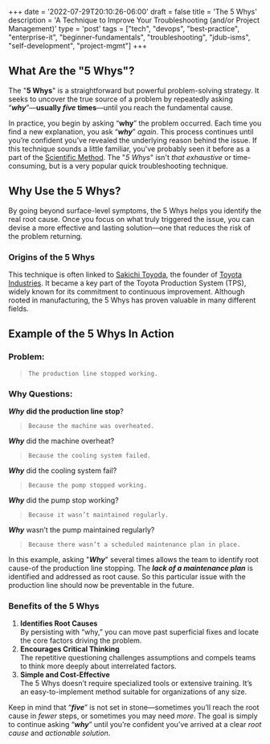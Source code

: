 +++
date = '2022-07-29T20:10:26-06:00'
draft = false
title = 'The 5 Whys'
description = 'A Technique to Improve Your Troubleshooting (and/or Project Management)'
type = 'post'
tags = ["tech", "devops", "best-practice", "enterprise-it", "beginner-fundamentals", "troubleshooting", "jdub-isms", "self-development", "project-mgmt"]
+++

  <style type="text/css">
        .e-mail:before {
            content: attr(data-website) "\0040" attr(data-user);
            unicode-bidi: bidi-override;
            direction: rtl;
        }
    </style>

## What Are the "5 Whys"?

The "**5 Whys**" is a straightforward but powerful problem-solving strategy. It seeks to uncover the true source of a problem by repeatedly asking “***why***”—**usually *five* times**—until you reach the fundamental cause. <br />

In practice, you begin by asking “**why**” the problem occurred. Each time you find a new explanation, you ask “***why***” *again*. This process continues until you’re confident you’ve revealed the underlying reason behind the issue.  If this technique sounds a little familiar, you've probably seen it before as a part of the [Scientific Method](https://en.wikipedia.org/wiki/Scientific_method). The "*5 Whys*" isn't *that exhaustive* or time-consuming, but is a very popular quick troubleshooting technique.  <br />

## Why Use the 5 Whys?

By going beyond surface-level symptoms, the 5 Whys helps you identify the real root cause. Once you focus on what truly triggered the issue, you can devise a more effective and lasting solution—one that reduces the risk of the problem returning. <br />

### Origins of the 5 Whys

This technique is often linked to [Sakichi Toyoda](https://en.wikipedia.org/wiki/Sakichi_Toyoda), the founder of [Toyota Industries](https://en.wikipedia.org/wiki/Toyota_Industries). It became a key part of the Toyota Production System (TPS), widely known for its commitment to continuous improvement. Although rooted in manufacturing, the 5 Whys has proven valuable in many different fields. <br />

## Example of the 5 Whys In Action

### Problem: <br />

> ``` The production line stopped working. ```

### Why Questions:  <br />

***Why*** **did the production line stop**?

> ``` Because the machine was overheated. ```

***Why*** did the machine overheat?

> ```Because the cooling system failed. ```

***Why*** did the cooling system fail?

> ``` Because the pump stopped working. ```

***Why*** did the pump stop working?

> ```Because it wasn’t maintained regularly. ```

***Why*** wasn’t the pump maintained regularly?

> ``` Because there wasn’t a scheduled maintenance plan in place.  ```

In this example, asking "***Why***" several times allows the team to identify root cause-of the production line stopping.  The ***lack of a maintenance plan*** is identified and addressed as root cause. So this particular issue with the production line should now be preventable in the future. <br />

### Benefits of the 5 Whys

1.	**Identifies Root Causes** <br />
By persisting with “why,” you can move past superficial fixes and locate the core factors driving the problem. <br />
2.	**Encourages Critical Thinking** <br />
The repetitive questioning challenges assumptions and compels teams to think more deeply about interrelated factors. <br />
3.	**Simple and Cost-Effective** <br />
The 5 Whys doesn’t require specialized tools or extensive training. It’s an easy-to-implement method suitable for organizations of any size. <br />

Keep in mind that “***five***” is not set in stone—sometimes you’ll reach the root cause in *fewer* steps, or sometimes you may need *more*. The goal is simply to continue asking “***why***” until you’re confident you’ve arrived at a clear *root cause* and *actionable solution*.